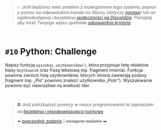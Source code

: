 > :white_check_mark: *Jeśli będziesz mieć problem z rozwiązaniem tego zadania, poproś o pomoc na odpowiednim kanale na Slacku (dotyczy [mentee](https://devmentor.pl/mentoring-javascript/)) lub na ogólnodostępnej i bezpłatnej [społeczności na Discordzie](https://devmentor.pl/discord). Pamiętaj, aby treść Twojego wpisu spełniała [odpowiednie kryteria](https://devmentor.pl/jak-prosic-o-pomoc/).*

&nbsp;

# `#10` Python: Challenge

Napisz funkcję `wyszukaj_uzytkownikow()`, która przyjmuje listę obiektów klasy `Uzytkownik` oraz frazę tekstową (np. fragment imienia). Funkcja powinna zwrócić listę użytkowników, których imiona zawierają podany fragment (np. „Pio” powinno znaleźć użytkownika „Piotr”). Wyszukiwanie powinno być niewrażliwe na wielkość liter.


&nbsp;
> :no_entry: *Jeśli potrzbujesz pomocy w nauce programowania to zapraszam na [bezpłatną i niezobowiązującą rozmowę](https://devmentor.pl/rozmowa)*

> :arrow_left: [*poprzednie zadanie*](./../09) | ~~*następne zadanie*~~ :arrow_right:
